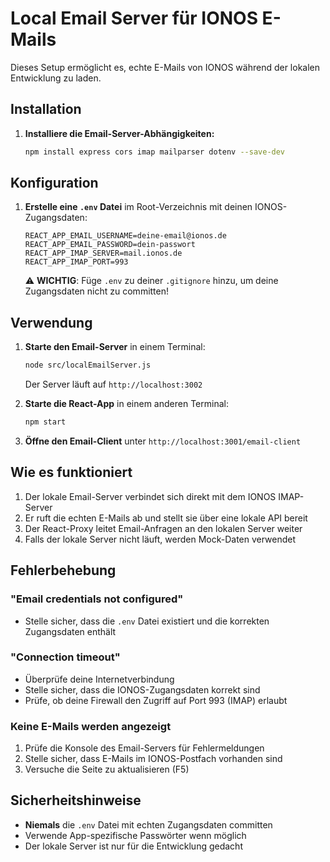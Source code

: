 # Local Email Server für IONOS E-Mails

Dieses Setup ermöglicht es, echte E-Mails von IONOS während der lokalen Entwicklung zu laden.

## Installation

1. **Installiere die Email-Server-Abhängigkeiten:**
   ```bash
   npm install express cors imap mailparser dotenv --save-dev
   ```

## Konfiguration

1. **Erstelle eine `.env` Datei** im Root-Verzeichnis mit deinen IONOS-Zugangsdaten:
   ```env
   REACT_APP_EMAIL_USERNAME=deine-email@ionos.de
   REACT_APP_EMAIL_PASSWORD=dein-passwort
   REACT_APP_IMAP_SERVER=mail.ionos.de
   REACT_APP_IMAP_PORT=993
   ```

   ⚠️ **WICHTIG**: Füge `.env` zu deiner `.gitignore` hinzu, um deine Zugangsdaten nicht zu committen!

## Verwendung

1. **Starte den Email-Server** in einem Terminal:
   ```bash
   node src/localEmailServer.js
   ```
   
   Der Server läuft auf `http://localhost:3002`

2. **Starte die React-App** in einem anderen Terminal:
   ```bash
   npm start
   ```

3. **Öffne den Email-Client** unter `http://localhost:3001/email-client`

## Wie es funktioniert

1. Der lokale Email-Server verbindet sich direkt mit dem IONOS IMAP-Server
2. Er ruft die echten E-Mails ab und stellt sie über eine lokale API bereit
3. Der React-Proxy leitet Email-Anfragen an den lokalen Server weiter
4. Falls der lokale Server nicht läuft, werden Mock-Daten verwendet

## Fehlerbehebung

### "Email credentials not configured"
- Stelle sicher, dass die `.env` Datei existiert und die korrekten Zugangsdaten enthält

### "Connection timeout"
- Überprüfe deine Internetverbindung
- Stelle sicher, dass die IONOS-Zugangsdaten korrekt sind
- Prüfe, ob deine Firewall den Zugriff auf Port 993 (IMAP) erlaubt

### Keine E-Mails werden angezeigt
1. Prüfe die Konsole des Email-Servers für Fehlermeldungen
2. Stelle sicher, dass E-Mails im IONOS-Postfach vorhanden sind
3. Versuche die Seite zu aktualisieren (F5)

## Sicherheitshinweise

- **Niemals** die `.env` Datei mit echten Zugangsdaten committen
- Verwende App-spezifische Passwörter wenn möglich
- Der lokale Server ist nur für die Entwicklung gedacht